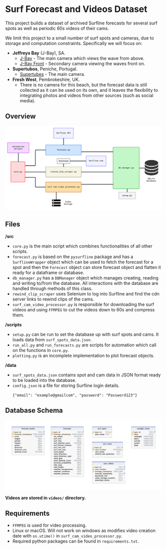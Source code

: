 # Surf Forecast and Videos Dataset

This project builds a dataset of archived Surfline forecasts for several surf spots as well as periodic 60s videos of their cams.

We limit this project to a small number of surf spots and cameras, due to storage and computation constraints. Specifically we will focus on:
- **Jeffreys Bay** (J-Bay), SA.
    - [J-Bay](https://www.surfline.com/surf-cams/jeffreys-bay-j-bay-/5f7ca72ba43acae7a74a4878) - The main camera which views the wave from above.
    - [J-Bay Front](https://www.surfline.com/surf-cams/jeffreys-bay-j-bay-/62daa32b3fd9a5b33b2130ea) - Secondary camera viewing the waves front on.
- **Supertubos**, Peniche, Portugal.
    - [Supertubes](https://www.surfline.com/surf-report/supertubos/5842041f4e65fad6a7708bc3?camId=5834a117e411dc743a5d52ed) - The main camera.
- **Fresh West**, Pembrokeshire, UK.
    - There is no camera for this beach, but the forecast data is still collected as it can be used on its own, and it leaves the flexibility to integrating photos and videos from other sources (such as social media).

## Overview

![](images/overview.png)

## Files

**/src**
- `core.py` is the main script which combines functionalities of all other scripts.
- `forecast.py` is based on the `pysurfline` package and has a `SurflineWrapper` object which can be used to fetch the forecast for a spot and then the `Forecast` object can store forecast object and flatten it ready for a dataframe or database.
- `db_manager.py` has a `DBManager` object which manages creating, reading and writing to/from the database. All interactions with the database are handled through methods of this class.
- `rewind_clip_scraper` uses Selenium to log into Surfline and find the cdn server links to rewind clips of the cams.
- `surf_cam_video_processor.py` is responsible for downloading the surf videos and using `FFMPEG` to cut the videos down to 60s and compress them.

**/scripts**
- `setup.py` can be run to set the database up with surf spots and cams. It loads data from `surf_spots_data.json`.
- `run_all.py` and `run_forecasts.py` are scripts for automation which call on the functions in `core.py`.
- `plotting.py` is an incomplete implementation to plot forecast objects.

**/data**
- `surf_spots_data.json` contains spot and cam data in JSON format ready to be loaded into the database.
- `config.json` is a file for storing Surfline login details.
  ```
  {"email": "example@gmailcom", "password": "Password123"}
  ```


## Database Schema

![](images/db_schema.png)

**Videos are stored in `videos/` directory.**

## Requirements

- `FFMPEG` is used for video processing.
- Linux or macOS. Will not work on windows as modifies video creation date with `os.utime()` in `surf_cam_video_processor.py`.
- Required python packages can be found in `requirements.txt`.
